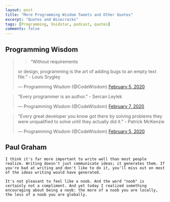 ```yaml
---
layout: post
title: "More Programming Wisdom Tweets and Other Quotes"
excerpt: "Quotes and Wisecracks"
tags: [Programming, Voidstar, podcast, quotes]
comments: false
---
```


## Programming Wisdom

><blockquote class="twitter-tweet"><p lang="en" dir="ltr">“Without requirements
or design, programming is the art of adding bugs to an empty text file.” - Louis
Srygley</p>&mdash; Programming Wisdom (@CodeWisdom) <a
href="https://twitter.com/CodeWisdom/status/1225116924016840705?ref_src=twsrc%5Etfw">February
5, 2020</a></blockquote> 
> <script async src="https://platform.twitter.com/widgets.js" charset="utf-8"></script> 

<blockquote class="twitter-tweet"><p lang="en" dir="ltr">“Every programmer is an author.” - Sercan Leylek</p>&mdash; Programming Wisdom (@CodeWisdom) <a href="https://twitter.com/CodeWisdom/status/1225841727195537408?ref_src=twsrc%5Etfw">February 7, 2020</a></blockquote> <script async src="https://platform.twitter.com/widgets.js" charset="utf-8"></script> 

<blockquote class="twitter-tweet"><p lang="en" dir="ltr">&quot;Every great developer you know got there by solving problems they were unqualified to solve until they actually did it.&quot; - Patrick McKenzie</p>&mdash; Programming Wisdom (@CodeWisdom) <a href="https://twitter.com/CodeWisdom/status/1225050694375350274?ref_src=twsrc%5Etfw">February 5, 2020</a></blockquote> <script async src="https://platform.twitter.com/widgets.js" charset="utf-8"></script> 

## Paul Graham
```
I think it's far more important to write well than most people realize. Writing doesn't just communicate ideas; it generates them. If you're bad at writing and don't like to do it, you'll miss out on most of the ideas writing would have generated.
```

```
It's not pleasant to feel like a noob. And the word "noob" is certainly not a compliment. And yet today I realized something encouraging about being a noob: the more of a noob you are locally, the less of a noob you are globally.
```

